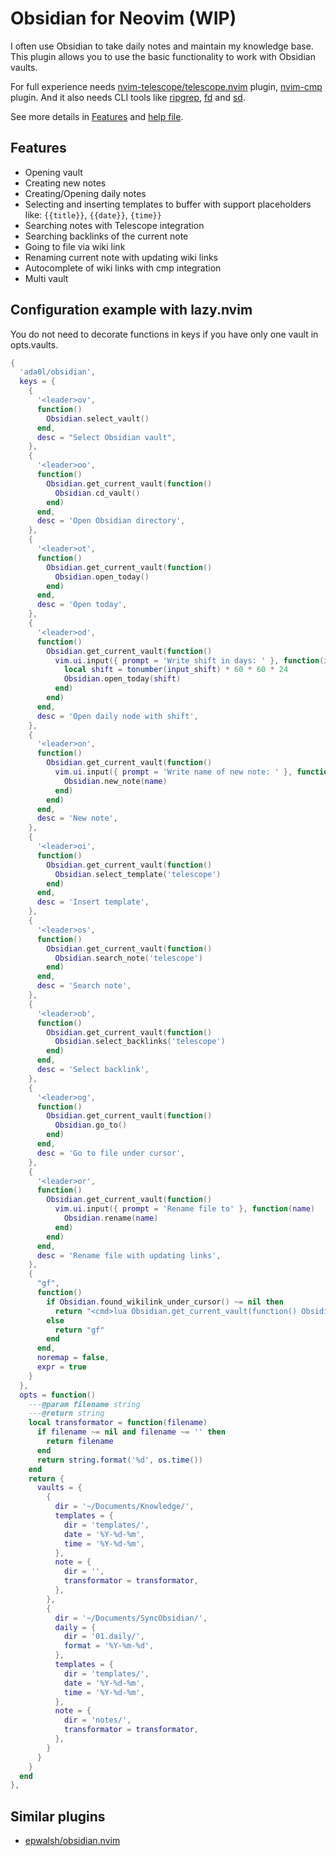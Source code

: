 # Obsidian for Neovim (WIP)

I often use Obsidian to take daily notes and maintain my knowledge base. This plugin allows you to use the basic functionality to work with Obsidian vaults.

For full experience needs [nvim-telescope/telescope.nvim](https://github.com/nvim-telescope/telescope.nvim) plugin, [nvim-cmp](https://github.com/hrsh7th/nvim-cmp) plugin. And it also needs CLI tools like [ripgrep](https://github.com/BurntSushi/ripgrep), [fd](https://github.com/sharkdp/fd) and [sd](https://github.com/chmln/sd).

See more details in [Features](#features) and [help file](doc/obsidian.txt).

## Features

- Opening vault
- Creating new notes
- Creating/Opening daily notes
- Selecting and inserting templates to buffer with support placeholders like: `{{title}}`, `{{date}}`, `{time}}`
- Searching notes with Telescope integration
- Searching backlinks of the current note
- Going to file via wiki link
- Renaming current note with updating wiki links
- Autocomplete of wiki links with cmp integration
- Multi vault

## Configuration example with lazy.nvim

You do not need to decorate functions in keys if you have only one vault in opts.vaults.

```lua
{
  'ada0l/obsidian',
  keys = {
    {
      '<leader>ov',
      function()
        Obsidian.select_vault()
      end,
      desc = "Select Obsidian vault",
    },
    {
      '<leader>oo',
      function()
        Obsidian.get_current_vault(function()
          Obsidian.cd_vault()
        end)
      end,
      desc = 'Open Obsidian directory',
    },
    {
      '<leader>ot',
      function()
        Obsidian.get_current_vault(function()
          Obsidian.open_today()
        end)
      end,
      desc = 'Open today',
    },
    {
      '<leader>od',
      function()
        Obsidian.get_current_vault(function()
          vim.ui.input({ prompt = 'Write shift in days: ' }, function(input_shift)
            local shift = tonumber(input_shift) * 60 * 60 * 24
            Obsidian.open_today(shift)
          end)
        end)
      end,
      desc = 'Open daily node with shift',
    },
    {
      '<leader>on',
      function()
        Obsidian.get_current_vault(function()
          vim.ui.input({ prompt = 'Write name of new note: ' }, function(name)
            Obsidian.new_note(name)
          end)
        end)
      end,
      desc = 'New note',
    },
    {
      '<leader>oi',
      function()
        Obsidian.get_current_vault(function()
          Obsidian.select_template('telescope')
        end)
      end,
      desc = 'Insert template',
    },
    {
      '<leader>os',
      function()
        Obsidian.get_current_vault(function()
          Obsidian.search_note('telescope')
        end)
      end,
      desc = 'Search note',
    },
    {
      '<leader>ob',
      function()
        Obsidian.get_current_vault(function()
          Obsidian.select_backlinks('telescope')
        end)
      end,
      desc = 'Select backlink',
    },
    {
      '<leader>og',
      function()
        Obsidian.get_current_vault(function()
          Obsidian.go_to()
        end)
      end,
      desc = 'Go to file under cursor',
    },
    {
      '<leader>or',
      function()
        Obsidian.get_current_vault(function()
          vim.ui.input({ prompt = 'Rename file to' }, function(name)
            Obsidian.rename(name)
          end)
        end)
      end,
      desc = 'Rename file with updating links',
    },
    {
      "gf",
      function()
        if Obsidian.found_wikilink_under_cursor() ~= nil then
          return "<cmd>lua Obsidian.get_current_vault(function() Obsidian.go_to() end)<CR>"
        else
          return "gf"
        end
      end,
      noremap = false,
      expr = true
    }
  },
  opts = function()
    ---@param filename string
    ---@return string
    local transformator = function(filename)
      if filename ~= nil and filename ~= '' then
        return filename
      end
      return string.format('%d', os.time())
    end
    return {
      vaults = {
        {
          dir = '~/Documents/Knowledge/',
          templates = {
            dir = 'templates/',
            date = '%Y-%d-%m',
            time = '%Y-%d-%m',
          },
          note = {
            dir = '',
            transformator = transformator,
          },
        },
        {
          dir = '~/Documents/SyncObsidian/',
          daily = {
            dir = '01.daily/',
            format = '%Y-%m-%d',
          },
          templates = {
            dir = 'templates/',
            date = '%Y-%d-%m',
            time = '%Y-%d-%m',
          },
          note = {
            dir = 'notes/',
            transformator = transformator,
          },
        }
      }
    }
  end
},
```

## Similar plugins

- [epwalsh/obsidian.nvim](https://github.com/epwalsh/obsidian.nvim)
